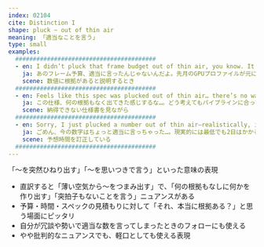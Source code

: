 ```yaml
---
index: 02104
cite: Distinction I
shape: pluck ~ out of thin air
meaning: 「適当なことを言う」
type: small
examples:
  ########################################
  - en: I didn’t pluck that frame budget out of thin air, you know. It’s based on last month’s GPU profiling.
    ja: あのフレーム予算、適当に言ったんじゃないんだよ。先月のGPUプロファイルが元になってるんだから。
    scene: 数値に根拠があると説明するとき
  ########################################
  - en: Feels like this spec was plucked out of thin air… there’s no way this fits the pipeline.
    ja: この仕様、何の根拠もなく出てきた感じするな…。どう考えてもパイプラインに合ってないし。
    scene: 納得できない仕様書を見ながら
  ########################################
  - en: Sorry, I just plucked a number out of thin air—realistically, it’ll take at least two days.
    ja: ごめん、今の数字はちょっと適当に言っちゃった…。現実的には最低でも2日はかかると思う。
    scene: 予想時間を訂正している
  ########################################
---
```


「〜を突然ひねり出す」「〜を思いつきで言う」といった意味の表現

- 直訳すると「薄い空気から〜をつまみ出す」で、「何の根拠もなしに何かを作り出す」「突拍子もないことを言う」ニュアンスがある
- 予算・時間・スペックの見積もりに対して「それ、本当に根拠ある？」と思う場面にピッタリ
- 自分が冗談や勢いで適当な数を言ってしまったときのフォローにも使える
- やや批判的なニュアンスでも、軽口としても使える表現
